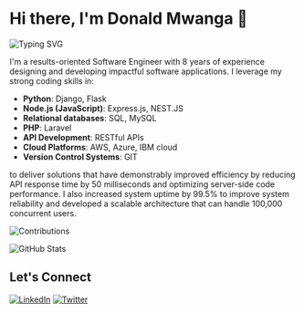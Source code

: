 # Hi there, I'm Donald Mwanga 👋

![Typing SVG](https://readme-typing-svg.herokuapp.com?color=%2336BCF7&lines=I'm+Donald+Mwanga;Software+Engineer;Backend+Developer;Frontend+Developer;Full+Stack+Developer;UI%2FUX+Designer)

I'm a results-oriented Software Engineer with 8 years of experience designing and developing impactful software applications. I leverage my strong coding skills in:

  - **Python**: Django, Flask
  - **Node.js (JavaScript)**: Express.js, NEST.JS
  - **Relational databases**: SQL, MySQL
  - **PHP**: Laravel
  - **API Development**: RESTful APIs
  - **Cloud Platforms**: AWS, Azure, IBM cloud
  - **Version Control Systems**: GIT

to deliver solutions that have demonstrably improved efficiency by reducing API response time by 50 milliseconds and optimizing server-side code performance. I also increased system uptime by 99.5% to improve system reliability and developed a scalable architecture that can handle 100,000 concurrent users.

![Contributions](https://readme-contributions-svg.herokuapp.com/?username=your-github-username&color=green)

![GitHub Stats](https://github-readme-stats.vercel.app/api?username=your-github-username&show_icons=true&theme=radical)

## Let's Connect
[![LinkedIn](https://img.shields.io/badge/LinkedIn-blue?style=for-the-badge&logo=linkedin)](https://www.linkedin.com/in/donald-mwanga-4bb5abba)
[![Twitter](https://img.shields.io/badge/Twitter-blue?style=for-the-badge&logo=twitter)](https://twitter.com/your-twitter-handle)


